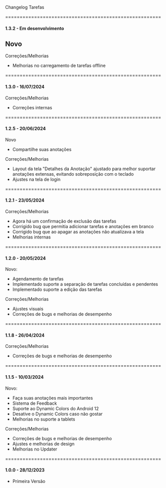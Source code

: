 Changelog Tarefas

======================================================
#### 1.3.2 - Em desenvolvimento

Novo
- 

Correções/Melhorias
- Melhorias no carregamento de tarefas offline

======================================================
#### 1.3.0 - 16/07/2024

Correções/Melhorias
- Correções internas

======================================================
#### 1.2.5 - 20/06/2024
Novo
- Compartilhe suas anotações

Correções/Melhorias
- Layout da tela "Detalhes da Anotação" ajustado para melhor suportar anotações extensas, evitando sobreposição com o teclado
- Ajustes na tela de login

======================================================
#### 1.2.1 - 23/05/2024

Correções/Melhorias
- Agora há um confirmação de exclusão das tarefas
- Corrigido bug que permitia adicionar tarefas e anotações em branco
- Corrigido bug que ao apagar as anotações não atualizava a tela
- Melhorias internas

======================================================
#### 1.2.0 - 20/05/2024

Novo:
- Agendamento de tarefas
- Implementado suporte a separação de tarefas concluídas e pendentes
- Implementado suporte a edição das tarefas

Correções/Melhorias
- Ajustes visuais
- Correções de bugs e melhorias de desempenho

======================================================
#### 1.1.8 - 26/04/2024

Correções/Melhorias
- Correções de bugs e melhorias de desempenho

======================================================
#### 1.1.5 - 10/03/2024

Novo:
- Faça suas anotações mais importantes
- Sistema de Feedback
- Suporte ao Dynamic Colors do Android 12
- Desative o Dynamic Colors caso não gostar
- Melhorias no suporte a tablets

Correções/Melhorias
- Correções de bugs e melhorias de desempenho
- Ajustes e melhorias de design
- Melhorias no Updater

======================================================
#### 1.0.0 - 28/12/2023
- Primeira Versão
